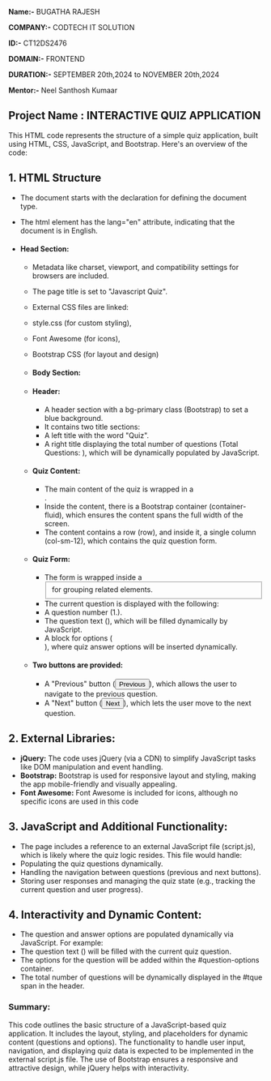 **Name:-** BUGATHA RAJESH

**COMPANY:-** CODTECH IT SOLUTION

**ID:-** CT12DS2476

**DOMAIN:-** FRONTEND

**DURATION:-** SEPTEMBER 20th,2024 to NOVEMBER 20th,2024

**Mentor:-** Neel Santhosh Kumaar

## Project Name : INTERACTIVE QUIZ APPLICATION
This HTML code represents the structure of a simple quiz application, built using HTML, CSS, JavaScript, and Bootstrap. Here's an overview of the code:

## 1. HTML Structure
* The document starts with the <!DOCTYPE html> declaration for defining the document type.

* The html element has the lang="en" attribute, indicating that the document is in English.
* #### Head Section:
  * Metadata like charset, viewport, and compatibility settings for browsers are included.
  * The page title is set to "Javascript Quiz".
  * External CSS files are linked:
  * style.css (for custom styling),
  * Font Awesome (for icons),
  * Bootstrap CSS (for layout and design)
  * #### Body Section:

   * #### Header:
     * A header section with a bg-primary class (Bootstrap) to set a blue background.
     * It contains two title sections:
     * A left title with the word "Quiz".
     * A right title displaying the total number of questions (Total Questions: <span id="tque"></span>), which will be dynamically populated by JavaScript.
  * #### Quiz Content:
    * The main content of the quiz is wrapped in a <div class="content">.
    * Inside the content, there is a Bootstrap container (container-fluid), which ensures the content spans the full width of the screen.
    * The content contains a row (row), and inside it, a single column (col-sm-12), which contains the quiz question form.
  * #### Quiz Form:
    * The form is wrapped inside a <fieldset> for grouping related elements.
    * The current question is displayed with the following:
    * A question number (<span id="qid">1.</span>).
    * The question text (<span id="question"></span>), which will be filled dynamically by JavaScript.
    * A block for options (<div class="option-block-container" id="question-options"></div>), where quiz answer options will be inserted dynamically.
  * #### Two buttons are provided:
    * A "Previous" button (<button name="previous" id="previous" class="btn btn-success">Previous</button>), which allows the user to navigate to the previous question.
    * A "Next" button (<button name="next" id="next" class="btn btn-success">Next</button>), which lets the user move to the next question.
      
## 2. External Libraries:

  * **jQuery:** The code uses jQuery (via a CDN) to simplify JavaScript tasks like DOM manipulation and event handling.
  * **Bootstrap:** Bootstrap is used for responsive layout and styling, making the app mobile-friendly and visually appealing.
  * **Font Awesome:** Font Awesome is included for icons, although no specific icons are used in this code

## 3. JavaScript and Additional Functionality:

  * The page includes a reference to an external JavaScript file (script.js), which is likely where the quiz logic resides. This file would handle:
  * Populating the quiz questions dynamically.
  * Handling the navigation between questions (previous and next buttons).
  * Storing user responses and managing the quiz state (e.g., tracking the current question and user progress).
    
## 4. Interactivity and Dynamic Content:

  * The question and answer options are populated dynamically via JavaScript. For example:
  * The question text (<span id="question"></span>) will be filled with the current quiz question.
  * The options for the question will be added within the #question-options container.
  * The total number of questions will be dynamically displayed in the #tque span in the header.
    
### Summary:

This code outlines the basic structure of a JavaScript-based quiz application. It includes the layout, styling, and placeholders for dynamic content (questions and options). The functionality to handle user input, navigation, and displaying quiz data is expected to be implemented in the external script.js file. The use of Bootstrap ensures a responsive and attractive design, while jQuery helps with interactivity.



